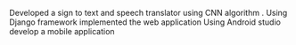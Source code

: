 Developed a sign to text and speech translator using CNN algorithm . 
Using Django framework implemented the web application
Using Android studio develop a mobile application

